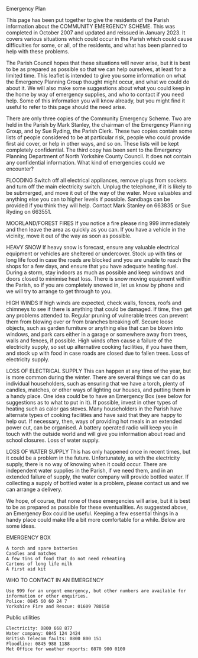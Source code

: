 Emergency Plan

This page has been put together to give the residents of the Parish information about the COMMUNITY EMERGENCY SCHEME. This was completed in October 2007 and updated and reissued in January 2023. It covers various situations which could occur in the Parish which could cause difficulties for some, or all, of the residents, and what has been planned to help with these problems.

The Parish Council hopes that these situations will never arise, but it is best to be as prepared as possible so that we can help ourselves, at least for a limited time. This leaflet is intended to give you some information on what the Emergency Planning Group thought might occur, and what we could do about it. We will also make some suggestions about what you could keep in the home by way of emergency supplies, and who to contact if you need help. Some of this information you will know already, but you might find it useful to refer to this page should the need arise.

There are only three copies of the Community Emergency Scheme. Two are held in the Parish by Mark Stanley, the chairman of the Emergency Planning Group, and by Sue Ryding, the Parish Clerk. These two copies contain some lists of people considered to be at particular risk, people who could provide first aid cover, or help in other ways, and so on. These lists will be kept completely confidential. The third copy has been sent to the Emergency Planning Department of North Yorkshire County Council. It does not contain any confidential information.
What kind of emergencies could we encounter?

FLOODING
Switch off all electrical appliances, remove plugs from sockets and turn off the main electricity switch. Unplug the telephone, if it is likely to be submerged, and move it out of the way of the water. Move valuables and anything else you can to higher levels if possible. Sandbags can be provided if you think they will help. Contact Mark Stanley on 663835 or Sue Ryding on 663551.

MOORLAND/FOREST FIRES
If you notice a fire please ring 999 immediately and then leave the area as quickly as you can. If you have a vehicle in the vicinity, move it out of the way as soon as possible.

HEAVY SNOW
If heavy snow is forecast, ensure any valuable electrical equipment or vehicles are sheltered or undercover. Stock up with tins or long life food in case the roads are blocked and you are unable to reach the shops for a few days, and ensure that you have adequate heating fuel. During a storm, stay indoors as much as possible and keep windows and doors closed to minimise heat loss. There is snow moving equipment within the Parish, so if you are completely snowed in, let us know by phone and we will try to arrange to get through to you.

HIGH WINDS
If high winds are expected, check walls, fences, roofs and chimneys to see if there is anything that could be damaged. If time, then get any problems attended to. Regular pruning of vulnerable trees can prevent them from blowing over or from branches breaking off. Secure loose objects, such as garden furniture or anything else that can be blown into windows, and park cars either in a garage or somewhere away from trees, walls and fences, if possible. High winds often cause a failure of the electricity supply, so set up alternative cooking facilities, if you have them, and stock up with food in case roads are closed due to fallen trees.
Loss of electricity supply.

LOSS OF ELECTRICAL SUPPLY
This can happen at any time of the year, but is more common during the winter. There are several things we can do as individual householders, such as ensuring that we have a torch, plenty of candles, matches, or other ways of lighting our houses, and putting them in a handy place. One idea could be to have an Emergency Box (see below for suggestions as to what to put in it). If possible, invest in other types of heating such as calor gas stoves. Many householders in the Parish have alternate types of cooking facilities and have said that they are happy to help out. If necessary, then, ways of providing hot meals in an extended power cut, can be organised. A battery operated radio will keep you in touch with the outside world and will give you information about road and school closures.
Loss of water supply.

LOSS OF WATER SUPPLY
This has only happened once in recent times, but it could be a problem in the future. Unfortunately, as with the electricity supply, there is no way of knowing when it could occur. There are independent water supplies in the Parish, if we need them, and in an extended failure of supply, the water company will provide bottled water. If collecting a supply of bottled water is a problem, please contact us and we can arrange a delivery.

We hope, of course, that none of these emergencies will arise, but it is best to be as prepared as possible for these eventualities. As suggested above, an Emergency Box could be useful. Keeping a few essential things in a handy place could make life a bit more comfortable for a while. Below are some ideas.

EMERGENCY BOX

    A torch and spare batteries
    Candles and matches
    A few tins of food that do not need reheating
    Cartons of long life milk
    A first aid kit

WHO TO CONTACT IN AN EMERGENCY

    Use 999 for an urgent emergency, but other numbers are available for information or other enquiries.
    Police: 0845 60 60 24 7
    Yorkshire Fire and Rescue: 01609 780150

Public utilities

    Electricity: 0800 668 877
    Water company: 0845 124 2424
    British Telecom faults: 0800 800 151
    Floodline: 0845 988 1188
    Met Office for weather reports: 0870 900 0100
